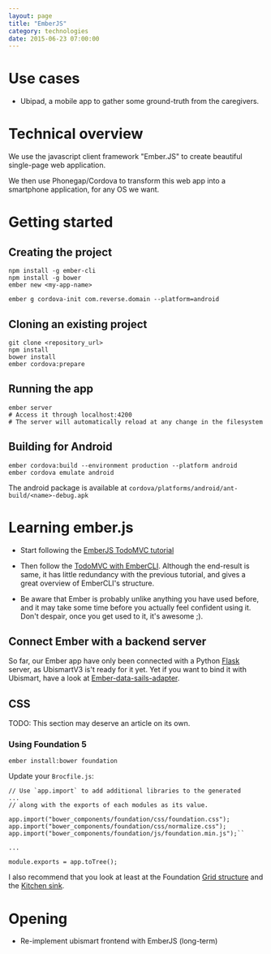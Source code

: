 ```yaml
---
layout: page
title: "EmberJS"
category: technologies
date: 2015-06-23 07:00:00
---
```


# Use cases

* Ubipad, a mobile app to gather some ground-truth from the caregivers.

# Technical overview

We use the javascript client framework "Ember.JS" to create beautiful single-page web application.

We then use Phonegap/Cordova to transform this web app into a smartphone application, for any OS we want.

# Getting started

## Creating the project

```
npm install -g ember-cli
npm install -g bower
ember new <my-app-name>

ember g cordova-init com.reverse.domain --platform=android
```

## Cloning an existing project

```
git clone <repository_url>
npm install
bower install
ember cordova:prepare
```

## Running the app

```
ember server
# Access it through localhost:4200
# The server will automatically reload at any change in the filesystem
```

## Building for Android

```
ember cordova:build --environment production --platform android
ember cordova emulate android
```

The android package is available at `cordova/platforms/android/ant-build/<name>-debug.apk`

# Learning ember.js

* Start following the [EmberJS TodoMVC tutorial](http://guides.emberjs.com/v1.10.0/getting-started/)
* Then follow the [TodoMVC with EmberCLI](http://www.cubicleapps.com/articles/todo-mvc-with-ember-cli-part-1). Although the end-result is same, it has little redundancy with the previous tutorial, and gives a great overview of EmberCLI's structure.

* Be aware that Ember is probably unlike anything you have used before, and it may take some time before you actually feel confident using it. Don't despair, once you get used to it, it's awesome ;).

## Connect Ember with a backend server

So far, our Ember app have only been connected with a Python [Flask](http://flask.pocoo.org/) server, as UbismartV3 is't ready for it yet. Yet if you want to bind it with Ubismart, have a look at [Ember-data-sails-adapter](https://github.com/bmac/ember-data-sails-adapter).

## CSS

TODO: This section may deserve an article on its own.

### Using Foundation 5

`ember install:bower foundation`

Update your `Brocfile.js`:

```
// Use `app.import` to add additional libraries to the generated
...
// along with the exports of each modules as its value.

app.import("bower_components/foundation/css/foundation.css");
app.import("bower_components/foundation/css/normalize.css");
app.import("bower_components/foundation/js/foundation.min.js");``

...

module.exports = app.toTree();
```

I also recommend that you look at least at the Foundation [Grid structure](http://foundation.zurb.com/docs/components/grid.html) and the [Kitchen sink](http://foundation.zurb.com/docs/components/kitchen_sink.html).

# Opening

* Re-implement ubismart frontend with EmberJS (long-term)
